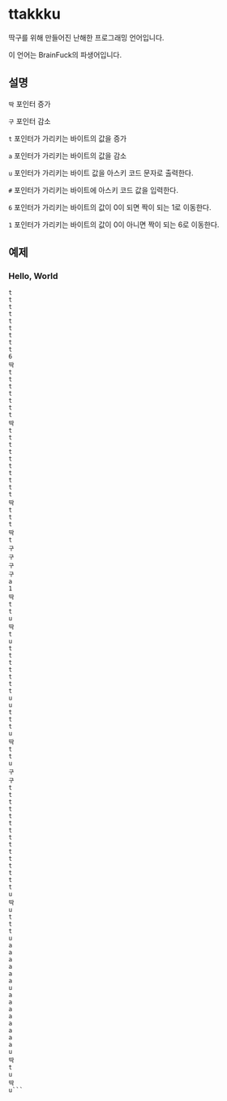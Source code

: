 # ttakkku
딱구를 위해 만들어진 난해한 프로그래밍 언어입니다.

이 언어는 BrainFuck의 파생어입니다.

## 설명

`딱`  포인터 증가

`구`  포인터 감소

`t`  포인터가 가리키는 바이트의 값을 증가

`a`  포인터가 가리키는 바이트의 값을 감소

`u`  포인터가 가리키는 바이트 값을 아스키 코드 문자로 출력한다.

`#`  포인터가 가리키는 바이트에 아스키 코드 값을 입력한다.

`6`  포인터가 가리키는 바이트의 값이 0이 되면 짝이 되는 1로 이동한다.

`1`  포인터가 가리키는 바이트의 값이 0이 아니면 짝이 되는 6로 이동한다.


## 예제

### Hello, World

```t
t
t
t
t
t
t
t
t
t
6
딱
t
t
t
t
t
t
t
딱
t
t
t
t
t
t
t
t
t
t
딱
t
t
t
딱
t
구
구
구
구
a
1
딱
t
t
u
딱
t
u
t
t
t
t
t
t
t
u
u
t
t
t
u
딱
t
t
u
구
구
t
t
t
t
t
t
t
t
t
t
t
t
t
t
t
u
딱
u
t
t
t
u
a
a
a
a
a
a
u
a
a
a
a
a
a
a
a
u
딱
t
u
딱
u```
